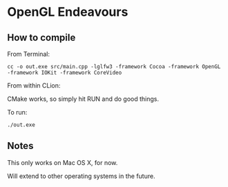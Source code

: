 OpenGL Endeavours
=================

How to compile
---------------

From Terminal:
```
cc -o out.exe src/main.cpp -lglfw3 -framework Cocoa -framework OpenGL -framework IOKit -framework CoreVideo
```

From within CLion: 

CMake works, so simply hit RUN and do good things.

To run:
```
./out.exe
```
Notes
------

This only works on Mac OS X, for now.

Will extend to other operating systems in the future.
